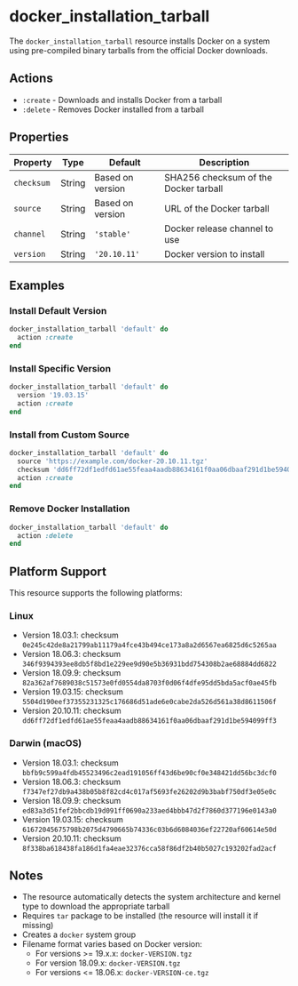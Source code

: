 # docker_installation_tarball

The `docker_installation_tarball` resource installs Docker on a system using pre-compiled binary tarballs from the official Docker downloads.

## Actions

- `:create` - Downloads and installs Docker from a tarball
- `:delete` - Removes Docker installed from a tarball

## Properties

| Property    | Type   | Default           | Description                                |
|------------|--------|-------------------|--------------------------------------------|
| `checksum`  | String | Based on version  | SHA256 checksum of the Docker tarball     |
| `source`    | String | Based on version  | URL of the Docker tarball                 |
| `channel`   | String | `'stable'`        | Docker release channel to use             |
| `version`   | String | `'20.10.11'`      | Docker version to install                 |

## Examples

### Install Default Version

```ruby
docker_installation_tarball 'default' do
  action :create
end
```

### Install Specific Version

```ruby
docker_installation_tarball 'default' do
  version '19.03.15'
  action :create
end
```

### Install from Custom Source

```ruby
docker_installation_tarball 'default' do
  source 'https://example.com/docker-20.10.11.tgz'
  checksum 'dd6ff72df1edfd61ae55feaa4aadb88634161f0aa06dbaaf291d1be594099ff3'
  action :create
end
```

### Remove Docker Installation

```ruby
docker_installation_tarball 'default' do
  action :delete
end
```

## Platform Support

This resource supports the following platforms:

### Linux

- Version 18.03.1: checksum `0e245c42de8a21799ab11179a4fce43b494ce173a8a2d6567ea6825d6c5265aa`
- Version 18.06.3: checksum `346f9394393ee8db5f8bd1e229ee9d90e5b36931bdd754308b2ae68884dd6822`
- Version 18.09.9: checksum `82a362af7689038c51573e0fd0554da8703f0d06f4dfe95dd5bda5acf0ae45fb`
- Version 19.03.15: checksum `5504d190eef37355231325c176686d51ade6e0cabe2da526d561a38d8611506f`
- Version 20.10.11: checksum `dd6ff72df1edfd61ae55feaa4aadb88634161f0aa06dbaaf291d1be594099ff3`

### Darwin (macOS)

- Version 18.03.1: checksum `bbfb9c599a4fdb45523496c2ead191056ff43d6be90cf0e348421dd56bc3dcf0`
- Version 18.06.3: checksum `f7347ef27db9a438b05b8f82cd4c017af5693fe26202d9b3babf750df3e05e0c`
- Version 18.09.9: checksum `ed83a3d51fef2bbcdb19d091ff0690a233aed4bbb47d2f7860d377196e0143a0`
- Version 19.03.15: checksum `61672045675798b2075d4790665b74336c03b6d6084036ef22720af60614e50d`
- Version 20.10.11: checksum `8f338ba618438fa186d1fa4eae32376cca58f86df2b40b5027c193202fad2acf`

## Notes

- The resource automatically detects the system architecture and kernel type to download the appropriate tarball
- Requires `tar` package to be installed (the resource will install it if missing)
- Creates a `docker` system group
- Filename format varies based on Docker version:
  - For versions >= 19.x.x: `docker-VERSION.tgz`
  - For version 18.09.x: `docker-VERSION.tgz`
  - For versions <= 18.06.x: `docker-VERSION-ce.tgz`

